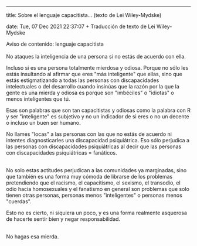 ---

title: Sobre el lenguaje capacitista... (texto de Lei Wiley-Mydske)

date: Tue, 07 Dec 2021 22:37:07 +
Traducción de texto de Lei Wiley-Mydske

Aviso de contenido: lenguaje capacitista<br><br>No ataques la inteligencia de una persona si no estás de acuerdo con ella.  

Incluso si es una persona totalmente mierdosa y odiosa.  Porque no sólo les estás insultando al afirmar que eres "más inteligente" que ellas, sino que estás estigmatizando a todas las personas con discapacidades intelectuales o del desarrollo cuando insinúas que la razón por la que la gente es una mierda y odiosa es porque son "imbéciles" o "idiotas" o menos inteligentes que tú.  

Esas son palabras que son tan capacitistas y odiosas como la palabra con R y ser "inteligente" es subjetivo y no un indicador de si eres o no un decente o incluso un buen ser humano.   <br>

No llames "locas" a las personas con las que no estás de acuerdo ni intentes diagnosticarles una discapacidad psiquiátrica.   Eso sólo perjudica a las personas con discapacidades psiquiátricas al decir que las personas con discapacidades psiquiátricas = fanáticos.  <br><br>

No solo estas actitudes perjudican a las comunidades ya marginadas, sino que también es una forma muy cómoda de librarse de los problemas pretendiendo que el racismo, el capacitismo, el sexismo, el transodio, el odio hacia homosexuales y el fanatismo en general son problemas que solo tienen otras personas, personas menos "inteligentes" o personas menos "cuerdas".  

Esto no es cierto, ni siquiera un poco, y es una forma realmente asquerosa de hacerte sentir bien y negar responsabilidad.  <br><br>

No hagas esa mierda.



